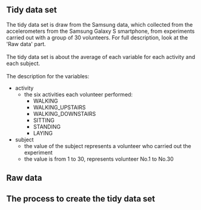 ## Tidy data set
The tidy data set is draw from the Samsung data, which collected from the accelerometers from the Samsung Galaxy S smartphone, from experiments carried out with a group of 30 volunteers. For full description, look at the 'Raw data' part. <br><br>
The tidy data set is about the average of each variable for each activity and each subject. <br><br>
The description for the variables: <br>
* activity
  * the six activities each volunteer performed:
    * WALKING
    * WALKING_UPSTAIRS 
    * WALKING_DOWNSTAIRS
    * SITTING
    * STANDING 
    * LAYING
* subject
  * the value of the subject represents a volunteer who carried out the experiment
  * the value is from 1 to 30, represents volunteer No.1 to No.30 

## Raw data

## The process to create the tidy data set
